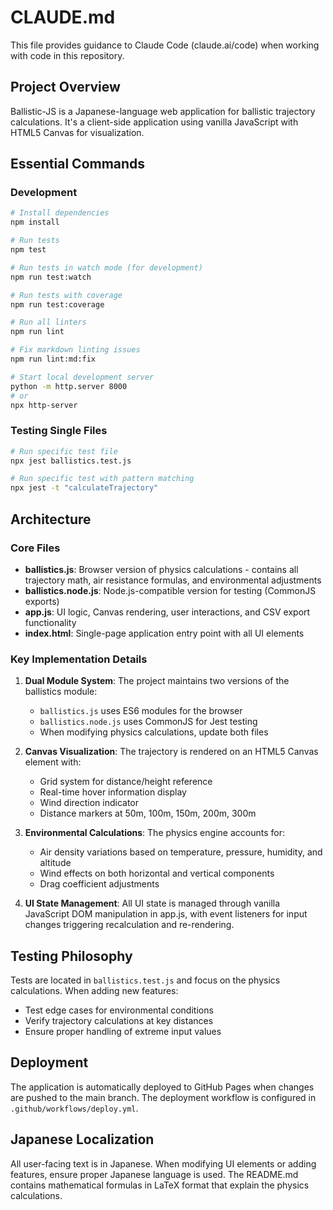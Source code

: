 # CLAUDE.md

This file provides guidance to Claude Code (claude.ai/code) when working with code in this repository.

## Project Overview

Ballistic-JS is a Japanese-language web application for ballistic trajectory calculations. It's a client-side
application using vanilla JavaScript with HTML5 Canvas for visualization.

## Essential Commands

### Development

```bash
# Install dependencies
npm install

# Run tests
npm test

# Run tests in watch mode (for development)
npm run test:watch

# Run tests with coverage
npm run test:coverage

# Run all linters
npm run lint

# Fix markdown linting issues
npm run lint:md:fix

# Start local development server
python -m http.server 8000
# or
npx http-server
```

### Testing Single Files

```bash
# Run specific test file
npx jest ballistics.test.js

# Run specific test with pattern matching
npx jest -t "calculateTrajectory"
```

## Architecture

### Core Files

- **ballistics.js**: Browser version of physics calculations - contains all trajectory math, air resistance
  formulas, and environmental adjustments
- **ballistics.node.js**: Node.js-compatible version for testing (CommonJS exports)
- **app.js**: UI logic, Canvas rendering, user interactions, and CSV export functionality
- **index.html**: Single-page application entry point with all UI elements

### Key Implementation Details

1. **Dual Module System**: The project maintains two versions of the ballistics module:
   - `ballistics.js` uses ES6 modules for the browser
   - `ballistics.node.js` uses CommonJS for Jest testing
   - When modifying physics calculations, update both files

2. **Canvas Visualization**: The trajectory is rendered on an HTML5 Canvas element with:
   - Grid system for distance/height reference
   - Real-time hover information display
   - Wind direction indicator
   - Distance markers at 50m, 100m, 150m, 200m, 300m

3. **Environmental Calculations**: The physics engine accounts for:
   - Air density variations based on temperature, pressure, humidity, and altitude
   - Wind effects on both horizontal and vertical components
   - Drag coefficient adjustments

4. **UI State Management**: All UI state is managed through vanilla JavaScript DOM manipulation in app.js,
   with event listeners for input changes triggering recalculation and re-rendering.

## Testing Philosophy

Tests are located in `ballistics.test.js` and focus on the physics calculations. When adding new features:

- Test edge cases for environmental conditions
- Verify trajectory calculations at key distances
- Ensure proper handling of extreme input values

## Deployment

The application is automatically deployed to GitHub Pages when changes are pushed to the main branch.
The deployment workflow is configured in `.github/workflows/deploy.yml`.

## Japanese Localization

All user-facing text is in Japanese. When modifying UI elements or adding features, ensure proper Japanese
language is used. The README.md contains mathematical formulas in LaTeX format that explain the physics
calculations.
